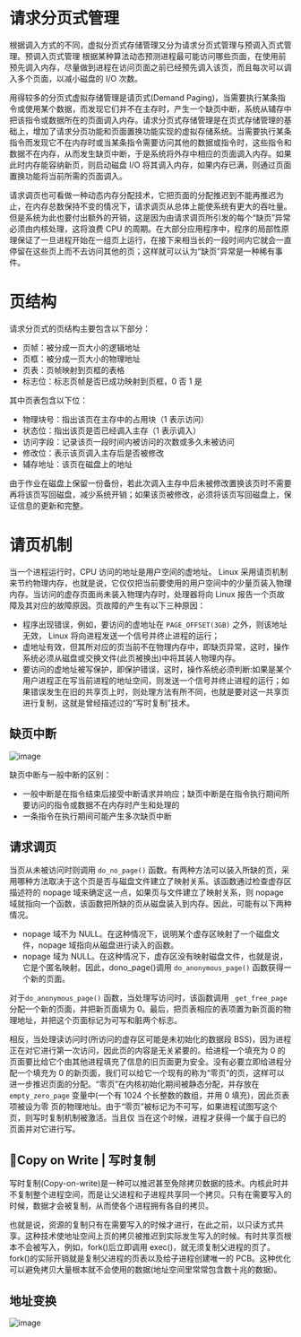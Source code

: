 # 请求分页式管理

根据调入方式的不同，虚拟分页式存储管理又分为请求分页式管理与预调入页式管理。预调入页式管理 根据某种算法动态预测进程最可能访问哪些页面，在使用前预先调入内存，尽量做到进程在访问页面之前已经预先调入该页，而且每次可以调入多个页面，以减小磁盘的 I/O 次数。

用得较多的分页式虚拟存储管理是请页式(Demand Paging)，当需要执行某条指令或使用某个数据，而发现它们并不在主存时，产生一个缺页中断，系统从辅存中把该指令或数据所在的页面调入内存。请求分页式存储管理是在页式存储管理的基础上，增加了请求分页功能和页面置换功能实现的虚拟存储系统。当需要执行某条指令而发现它不在内存时或当某条指令需要访问其他的数据或指令时，这些指令和数据不在内存，从而发生缺页中断，于是系统将外存中相应的页面调入内存。如果此时内存能容纳新页，则启动磁盘 I/O 将其调入内存，如果内存已满，则通过页面置换功能将当前所需的页面调入。

请求调页也可看做一种动态内存分配技术，它把页面的分配推迟到不能再推迟为止，在内存总数保持不变的情况下，请求调页从总体上能使系统有更大的吞吐量。但是系统为此也要付出额外的开销，这是因为由请求调页所引发的每个“缺页”异常必须由内核处理，这将浪费 CPU 的周期。在大部分应用程序中，程序的局部性原理保证了一旦进程开始在一组页上运行，在接下来相当长的一段时间内它就会一直停留在这些页上而不去访问其他的页；这样就可以认为“缺页”异常是一种稀有事件。

# 页结构

请求分页式的页结构主要包含以下部分：

- 页帧：被分成一页大小的逻辑地址
- 页框：被分成一页大小的物理地址
- 页表：页帧映射到页框的表格
- 标志位：标志页帧是否已成功映射到页框，0 否 1 是

其中页表包含以下位：

- 物理块号：指出该页在主存中的占用块（1 表示访问）
- 状态位：指出该页是否已经调入主存（1 表示调入）
- 访问字段：记录该页一段时间内被访问的次数或多久未被访问
- 修改位：表示该页调入主存后是否被修改
- 辅存地址：该页在磁盘上的地址

由于作业在磁盘上保留一份备份，若此次调入主存中后未被修改置换该页时不需要再将该页写回磁盘，减少系统开销；如果该页被修改，必须将该页写回磁盘上，保证信息的更新和完整。

# 请页机制

当一个进程运行时，CPU 访问的地址是用户空间的虚地址。 Linux 采用请页机制来节约物理内存，也就是说，它仅仅把当前要使用的用户空间中的少量页装入物理内存。当访问的虚存页面尚未装入物理内存时，处理器将向 Linux 报告一个页故障及其对应的故障原因。页故障的产生有以下三种原因：

- 程序出现错误，例如，要访问的虚地址在 `PAGE_OFFSET(3GB)` 之外，则该地址无效， Linux 将向进程发送一个信号并终止进程的运行；
- 虚地址有效，但其所对应的页当前不在物理内存中，即缺页异常，这时，操作系统必须从磁盘或交换文件(此页被换出)中将其装人物理内存。
- 要访问的虚地址被写保护，即保护错误，这时，操作系统必须判断:如果是某个用户进程正在写当前进程的地址空间，则发送一个信号并终止进程的运行；如果错误发生在旧的共享页上时，则处理方法有所不同，也就是要对这一共享页进行复制，这就是曾经描述过的“写时复制”技术。

## 缺页中断

![image](https://user-images.githubusercontent.com/5803001/52261857-9cc36e80-2965-11e9-9933-6385a8ada933.png)

缺页中断与一般中断的区别：

- 一般中断是在指令结束后接受中断请求并响应；缺页中断是在指令执行期间所要访问的指令或数据不在内存时产生和处理的
- 一条指令在执行期间可能产生多次缺页中断

## 请求调页

当页从未被访问时则调用 `do_no_page()` 函数。有两种方法可以装入所缺的页，采用哪种方法取决于这个页是否与磁盘文件建立了映射关系。该函数通过检查虚存区描述符的 nopage 域来确定这一点，如果页与文件建立了映射关系，则 nopage 域就指向一个函数，该函数把所缺的页从磁盘装入到内存。因此，可能有以下两种情况。

- nopage 域不为 NULL。在这种情况下，说明某个虚存区映射了一个磁盘文件，nopage 域指向从磁盘进行读入的函数。
- nopage 域为 NULL。在这种情况下，虚存区没有映射磁盘文件，也就是说，它是个匿名映射。因此，dono_page()调用 `do_anonymous_page()` 函数获得一个新的页面。

对于`do_anonymous_page()` 函数，当处理写访问时，该函数调用 `_get_free_page` 分配一个新的页面，并把新页面填为 0。最后，把页表相应的表项置为新页面的物理地址，并把这个页面标记为可写和脏两个标志。

相反，当处理读访问时(所访问的虚存区可能是未初始化的数据段 BSS)，因为进程正在对它进行第一次访问，因此页的内容是无关紧要的。给进程一个填充为 0 的页面要比给它个由其他进程填充了信息的旧页面更为安全。没有必要立即给进程分配一个填充为 0 的新页面，我们可以给它一个现有的称为“零页”的页，这样可以进一步推迟页面的分配。“零页”在内核初始化期间被静态分配，并存放在 `empty_zero_page` 变量中(一个有 1024 个长整数的数组，并用 0 填充)，因此页表项被设为零
页的物理地址。由于“零页”被标记为不可写，如果进程试图写这个页，则写时复制机制被激活。当且仅
当在这个时候，进程才获得一个属于自已的页面并对它进行写。

## Copy on Write | 写时复制

写时复制(Copy-on-write)是一种可以推迟甚至免除拷贝数据的技术。内核此时并不复制整个进程空间，而是让父进程和子进程共享同一个拷贝。只有在需要写入的时候，数据才会被复制，从而使各个进程拥有各自的拷贝。

也就是说，资源的复制只有在需要写入的时候才进行，在此之前，以只读方式共享。这种技术使地址空间上页的拷贝被推迟到实际发生写入的时候。有时共享页根本不会被写入，例如，fork()后立即调用 exec()，就无须复制父进程的页了。fork()的实际开销就是复制父进程的页表以及给子进程创建唯一的 PCB。这种优化可以避免拷贝大量根本就不会使用的数据(地址空间里常常包含数十兆的数据)。

## 地址变换

![image](https://user-images.githubusercontent.com/5803001/52261877-b5338900-2965-11e9-8bb1-e3854707a95e.png)
